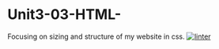 # Unit3-03-HTML-
Focusing on sizing and structure of my website in css.
[![linter](https://github.com/helena-rocha/Unit3-03-HTML-/workflows/linter/badge.svg)](https://github.com/marketplace/actions/super-linter)
